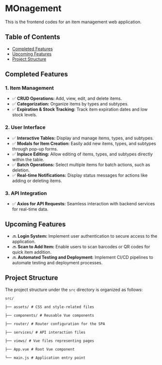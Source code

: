 # MOnagement

This is the frontend codes for an item management web application.

## Table of Contents

- [Completed Features](#completed-features)
- [Upcoming Features](#upcoming-features)
- [Project Structure](#project-structure)

## Completed Features

### 1. Item Management

- ✅ **CRUD Operations:** Add, view, edit, and delete items.
- ✅ **Categorization:** Organize items by types and subtypes.
- ✅ **Expiration & Stock Tracking:** Track item expiration dates and low stock levels.

### 2. User Interface

- ✅ **Interactive Tables:** Display and manage items, types, and subtypes.
- ✅ **Modals for Item Creation:** Easily add new items, types, and subtypes through pop-up forms.
- ✅ **Inplace Editing:** Allow editing of items, types, and subtypes directly within the table.
- ✅ **Batch Operations:** Select multiple items for batch actions, such as deletion.
- ✅ **Real-time Notifications:** Display status messages for actions like adding or deleting items.

### 3. API Integration

- ✅ **Axios for API Requests:** Seamless interaction with backend services for real-time data.

## Upcoming Features

- 🔜 **Login System:** Implement user authentication to secure access to the application.
- 🔜 **Scan to Add Item:** Enable users to scan barcodes or QR codes for quick item addition.
- 🔜 **Automated Testing and Deployment:** Implement CI/CD pipelines to automate testing and deployment processes.

## Project Structure

The project structure under the `src` directory is organized as follows:

```
src/

├── assets/ # CSS and style-related files

├── components/ # Reusable Vue components

├── router/ # Router configuration for the SPA

├── services/ # API interaction files

├── views/ # Vue files representing pages

├── App.vue # Root Vue component

└── main.js # Application entry point


```
